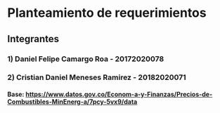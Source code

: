 # Planteamiento de requerimientos

## Integrantes
### 1) Daniel Felipe Camargo Roa - 20172020078
### 2) Cristian Daniel Meneses Ramirez - 20182020071

#### Base: https://www.datos.gov.co/Econom-a-y-Finanzas/Precios-de-Combustibles-MinEnerg-a/7pcy-5vx9/data
